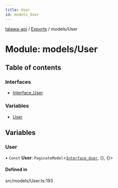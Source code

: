 ```yaml
---
title: User
id: models_User
---
```

[talawa-api](../README.md) / [Exports](../modules.md) / models/User

# Module: models/User

## Table of contents

### Interfaces

- [Interface\_User](../interfaces/models_User.Interface_User.md)

### Variables

- [User](models_User.md#user)

## Variables

### User

• `Const` **User**: `PaginateModel`<[`Interface_User`](../interfaces/models_User.Interface_User.md), {}, {}\>

#### Defined in

src/models/User.ts:193

